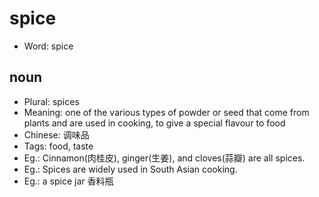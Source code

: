 # spice

- Word: spice

## noun

- Plural: spices
- Meaning: one of the various types of powder or seed that come from plants and are used in cooking, to give a special flavour to food
- Chinese: 调味品
- Tags: food, taste
- Eg.: Cinnamon(肉桂皮), ginger(生姜), and cloves(蒜瓣) are all spices.
- Eg.: Spices are widely used in South Asian cooking.
- Eg.: a spice jar 香料瓶

